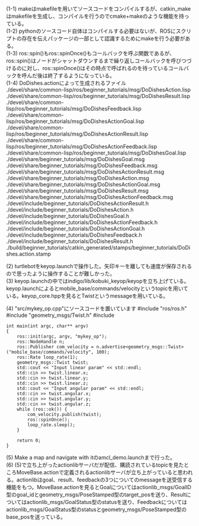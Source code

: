 (1-1) makeはmakefileを用いてソースコードをコンパイルするが、catkin_makeはmakefileを生成し、コンパイルを行うのでcmake+makeのような機能を持っている。  
(1-2) pythonのソースコード自体はコンパイルする必要はないが、ROSにスクリプトの存在を伝えパッケージの一部として認識するためにmakeを行う必要がある。  
(1-3) ros::spin()もros::spinOnce()もコールバックを呼ぶ関数であるが、ros::spin()はノードがシャットダウンするまで繰り返しコールバックを呼びつづけるのに対し、ros::spinOnce()はその時点で呼ばれるのを待っているコールバックを呼んだ後は終了するようになっている。  
(1-4) DoDishes.actionによって生成されるファイル  
	./devel/share/common-lisp/ros/beginner_tutorials/msg/DoDishesAction.lisp
	./devel/share/common-lisp/ros/beginner_tutorials/msg/DoDishesResult.lisp
	./devel/share/common-lisp/ros/beginner_tutorials/msg/DoDishesFeedback.lisp
	./devel/share/common-lisp/ros/beginner_tutorials/msg/DoDishesActionGoal.lisp
	./devel/share/common-lisp/ros/beginner_tutorials/msg/DoDishesActionResult.lisp
	./devel/share/common-lisp/ros/beginner_tutorials/msg/DoDishesActionFeedback.lisp
	./devel/share/common-lisp/ros/beginner_tutorials/msg/DoDishesGoal.lisp
	./devel/share/beginner_tutorials/msg/DoDishesGoal.msg
	./devel/share/beginner_tutorials/msg/DoDishesFeedback.msg
	./devel/share/beginner_tutorials/msg/DoDishesActionResult.msg
	./devel/share/beginner_tutorials/msg/DoDishesAction.msg
	./devel/share/beginner_tutorials/msg/DoDishesActionGoal.msg
	./devel/share/beginner_tutorials/msg/DoDishesResult.msg
	./devel/share/beginner_tutorials/msg/DoDishesActionFeedback.msg
	./devel/include/beginner_tutorials/DoDishesActionResult.h
	./devel/include/beginner_tutorials/DoDishesAction.h
	./devel/include/beginner_tutorials/DoDishesGoal.h
	./devel/include/beginner_tutorials/DoDishesActionFeedback.h
	./devel/include/beginner_tutorials/DoDishesActionGoal.h
	./devel/include/beginner_tutorials/DoDishesFeedback.h
	./devel/include/beginner_tutorials/DoDishesResult.h
	./build/beginner_tutorials/catkin_generated/stamps/beginner_tutorials/DoDishes.action.stamp


(2) turtlebotをkeyop.launchで操作した。矢印キーを離しても速度が保存されるので思ったように操作することが難しかった。  
(3) keyop.launchの中ではindigo/lib/kobuki_keyop/keyopを立ち上げている。keyop.launchによるとmobile_base/commands/velocityというtopicを用いている。keyop_core.hppを見るとTwistというmessageを用いている。  

(4) "src/mykey_op.cpp"にソースコードを置いています
	#include "ros/ros.h"
	#include "geometry_msgs/Twist.h"
	#include <iostream>

	int main(int argc, char** argv)
	{
		ros::init(argc, argv, "mykey_op");
		ros::NodeHandle n;
		ros::Publisher com_velocity = n.advertise<geometry_msgs::Twist>("mobile_base/commands/velocity", 100);
		ros::Rate loop_rate(1);
		geometry_msgs::Twist twist;
		std::cout << "Input linear param" << std::endl;
		std::cin >> twist.linear.x;
		std::cin >> twist.linear.y;
		std::cin >> twist.linear.z;
		std::cout << "Input angular param" << std::endl;
		std::cin >> twist.angular.x;
		std::cin >> twist.angular.y;
		std::cin >> twist.angular.z;
		while (ros::ok()) {
			com_velocity.publish(twist);
			ros::spinOnce();
			loop_rate.sleep();
		}

		return 0;
	}

(5) Make a map and navigate with itのamcl_demo.launchまで行った。  
(6) (5)で立ち上がったactionlibサーバだが配信、購読されているtopicを見たところMoveBase.actionで定義されるactionlibサーバが立ち上がっていると思われる。actionlibはgoal、result、feedbackの3つについてのmessageを送受信する機能をもつ。MoveBase.actionを見るとGoalについてはactionlib_msgs/GoalID型のgoal_idとgeometry_msgs/PoseStamped型のtarget_posを送り、Resultについてはactionlib_msgs/GoalStatus型のstatusを送り、Feedbackについてはactionlib_msgs/GoalStatus型のstatusとgeometry_msgs/PoseStamped型のbase_posを送っている。  
